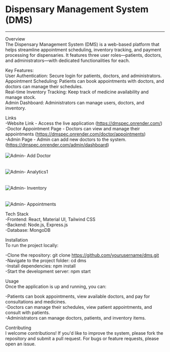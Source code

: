 # Dispensary Management System (DMS)
---
Overview <br>
The Dispensary Management System (DMS) is a web-based platform that helps streamline appointment scheduling, inventory tracking, and payment processing for dispensaries. It features three user roles—patients, doctors, and administrators—with dedicated functionalities for each.  <br>

Key Features: <br>
User Authentication: Secure login for patients, doctors, and administrators.<br>
Appointment Scheduling: Patients can book appointments with doctors, and doctors can manage their schedules.<br>
Real-time Inventory Tracking: Keep track of medicine availability and manage stock.<br>
Admin Dashboard: Administrators can manage users, doctors, and inventory.<br>

Links <br>
-Website Link - Access the live application  (https://dmspec.onrender.com/) <br>
-Doctor Appointment Page - Doctors can view and manage their appointments (https://dmspec.onrender.com/doctor/appointments)<br>
-Admin Page - Admin can add new doctors to the system. (https://dmspec.onrender.com/admin/dashboard)<br><br>
![Admin- Add Doctor](https://github.com/user-attachments/assets/083aea0b-f5f5-484d-8416-d21a007e785f)<br><br><br>
![Admin- Analytics1](https://github.com/user-attachments/assets/2f770163-39d6-47fc-8084-9003da7b6a5f)<br><br><br>
![Admin- Inventory](https://github.com/user-attachments/assets/11f89d7a-b1d7-43f2-9c55-25269f2f7e9d)<br><br><br>
![Admin- Appointments](https://github.com/user-attachments/assets/6ea434e1-8269-4480-84cc-706f234508eb)<br>

Tech Stack<br>
-Frontend: React, Material UI, Tailwind CSS<br>
-Backend: Node.js, Express.js<br>
-Database: MongoDB<br>

Installation<br>
To run the project locally:<br>

-Clone the repository: git clone https://github.com/yourusername/dms.git<br>
-Navigate to the project folder: cd dms<br>
-Install dependencies: npm install<br>
-Start the development server: npm start<br>

Usage<br>
Once the application is up and running, you can:<br>

-Patients can book appointments, view available doctors, and pay for consultations and medicines.<br>
-Doctors can manage their schedules, view patient appointments, and consult with patients.<br>
-Administrators can manage doctors, patients, and inventory items.<br>

Contributing<br>
I welcome contributions! If you'd like to improve the system, please fork the repository and submit a pull request. For bugs or feature requests, please open an issue.<br>
